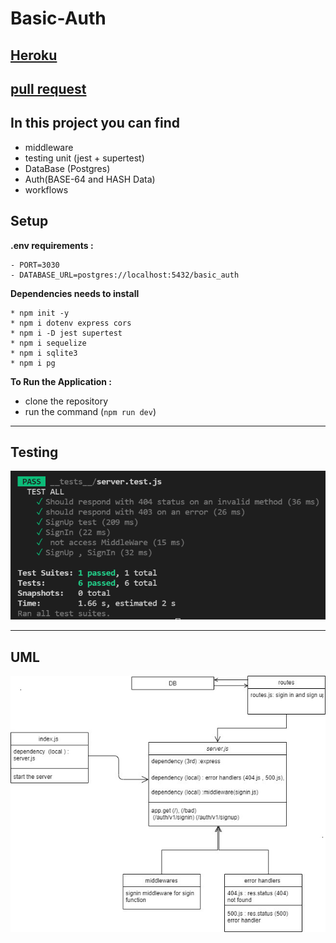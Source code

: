 # Basic-Auth

## [Heroku](https://amr-basic-auth.herokuapp.com/)

## [pull request](https://github.com/amr88nzzal/basic-auth/pulls)

## In this project you can find

+ middleware
+ testing unit (jest + supertest)
+ DataBase (Postgres)
+ Auth(BASE-64 and HASH Data)
+ workflows

## **Setup**

**.env requirements :**

    - PORT=3030
    - DATABASE_URL=postgres://localhost:5432/basic_auth

**Dependencies needs to install**

    * npm init -y
    * npm i dotenv express cors
    * npm i -D jest supertest
    * npm i sequelize
    * npm i sqlite3
    * npm i pg

**To Run the Application :**

- clone the repository
- run the command (`npm run dev`)

---

## **Testing**

![](./pic/test.png)

---
## UML
![](./pic/uml.jpg)